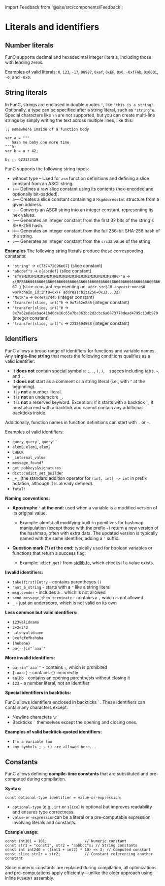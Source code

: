 import Feedback from '@site/src/components/Feedback';

# Literals and identifiers
## Number literals

FunC supports decimal and hexadecimal integer literals, including those with leading zeros.

Examples of valid literals: `0`, `123`, `-17`, `00987`, `0xef`, `0xEF`, `0x0`, `-0xfFAb`, `0x0001`, `-0`, and `-0x0`.

## String literals

In FunC, strings are enclosed in double quotes `"`, like `"this is a string"`.<br />
Optionally, a type can be specified after a string literal, such as `"string"u`.<br />
Special characters like `\n` are not supported, but you can create multi-line <br /> strings by simply writing the text across multiple lines, like this:
```
;; somewhere inside of a function body

var a = """
   hash me baby one more time
"""h;
var b = a + 42;

b; ;; 623173419
```

FunC supports the following string types:
* without type – Used for `asm` function definitions and defining a slice constant from an ASCII string.
* `s`— Defines a raw slice constant using its contents (hex-encoded and optionally bit-padded).
* `a`— Creates a slice constant containing a `MsgAddressInt` structure from a given address.
* `u`— Converts an ASCII string into an integer constant, representing its hex values.
* `h`— Generates an integer constant from the first 32 bits of the string's SHA-256 hash.
* `H`— Generates an integer constant from the full 256-bit SHA-256 hash of the string.
* `c`— Generates an integer constant from the `crc32` value of the string.

**Examples**
The following string literals produce these corresponding constants:

* `"string"`  &rarr;  `x{737472696e67}` (slice constant)
* `"abcdef"s` &rarr; `x{abcdef}` (slice constant)
* `"Ef8zMzMzMzMzMzMzMzMzMzMzMzMzMzMzMzMzMzMzMzMzM0vF"a` &rarr; `x{9FE6666666666666666666666666666666666666666666666666666666666666667_}` (slice constant representing an: `addr_std$10 anycast:none$0 workchain_id:int8=0xFF address:bits256=0x33...33`)
* `"NstK"u` &rarr; `0x4e73744b` (integer constant)
* `"transfer(slice, int)"h` &rarr; `0x7a62e8a8` (integer constant)
* `"transfer(slice, int)"H` &rarr; `0x7a62e8a8ebac41bd6de16c65e7be363bc2d2cbc6a0873778dead4795c13db979` (integer constant)
* `"transfer(slice, int)"c` &rarr; `2235694568` (integer constant)

## Identifiers

FunC allows a broad range of identifiers for functions and variable names. 
Any **single-line string** that meets the following conditions qualifies as a valid identifier:
- It **does not** contain special symbols: `;`, `,`, `(`, `)`, ` ` spaces including tabs, `~`, and `.`.
- It **does not** start as a comment or a string literal (i.e., with `"` at the beginning). 
- It is **not** a number literal.
- It is **not** an underscore `_`.
- It is **not** a reserved keyword. Exception: if it starts with a backtick `` ` ``, it must also end with a backtick and cannot contain any additional backticks inside.

Additionally, function names in function definitions can start with `.` or `~`.

Examples of valid identifiers:
- `query`, `query'`, `query''`
- `elem0`, `elem1`, `elem2`
- `CHECK`
- `_internal_value`
- `message_found?`
- `get_pubkeys&signatures`
- `dict::udict_set_builder`
- `_+_` (the standard addition operator for `(int, int) -> int` in prefix notation, although it is already defined).
- `fatal!`

**Naming conventions:**

- **Apostrophe `'` at the end:** used when a variable is a modified version of its original value. 

  - Example: 
  almost all modifying built-in primitives for hashmap manipulation 
  (except those with the prefix `~`) return a new version of the hashmap, often with extra data. 
  The updated version is typically named with the same identifier, adding a `'` suffix.

- **Question mark (?) at the end:** typically used for boolean variables or functions that return a success flag.
  - Example: `udict_get?` from [stdlib.fc](/v3/documentation/smart-contracts/func/docs/stdlib), which checks if a value exists.


**Invalid identifiers:**
- `take(first)Entry` - contains parentheses `()`
- `"not_a_string` - starts with a `"` like a string literal
- `msg.sender` - includes a `.` which is not allowed
- `send_message,then_terminate` - contains a `,` which is not allowed 
- `_` - just an underscore, which is not valid on its own

**Less common but valid identifiers:**
- `123validname`
- `2+2=2*2`
- `-alsovalidname`
- `0xefefefhahaha`
- `{hehehe}`
- ``pa{--}in"`aaa`"``

**More invalid identifiers:**
- ``pa;;in"`aaa`"`` - contains `;`, which is prohibited
- `{-aaa-}` - contains `{}` incorrectly
- `aa(bb` - contains an opening parenthesis without closing it
- `123` - a number literal, not an identifier

**Special identifiers in backticks:**

FunC allows identifiers enclosed in backticks `` ` ``. These identifiers can contain any characters except:
- Newline characters `\n`
- Backticks `` ` `` themselves except the opening and closing ones.

**Examples of valid backtick-quoted identifiers:**

- `I'm a variable too`
- `any symbols ; ~ () are allowed here...`

## Constants
FunC allows defining **compile-time constants** that are substituted and pre-computed during compilation.

**Syntax:**

```func
const optional-type identifier = value-or-expression;
```

- `optional-type` (e.g., `int` or `slice`) is optional but improves readability and ensures type correctness.
- `value-or-expression`can be a literal or a pre-computable expression involving literals and constants.

**Example usage:**

```func
const int101 = 101;                 // Numeric constant
const str1 = "const1", str2 = "aabbcc"s; // String constants
const int int240 = ((int1 + int2) * 10) << 3; // Computed constant
const slice str2r = str2;           // Constant referencing another constant
```


Since numeric constants are replaced during compilation,
all optimizations and pre-computations apply efficiently—unlike the older approach using inline `PUSHINT` assembly.



<Feedback />